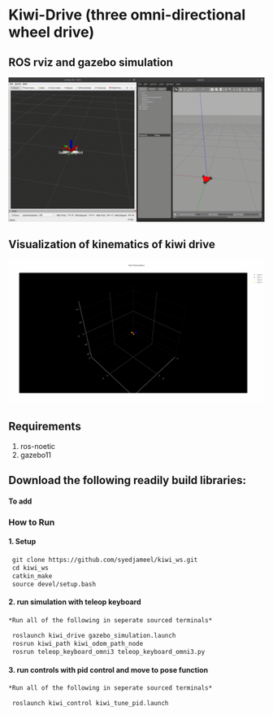 # Kiwi-Drive (three omni-directional wheel drive)

## ROS rviz and gazebo simulation
![](https://github.com/syedjameel/kiwi_ws/blob/master/src/kiwi_drive/gifs/kiwi_locomotion.gif)

## Visualization of kinematics of kiwi drive
![](https://github.com/syedjameel/kiwi_ws/blob/master/src/kiwi_drive/scripts/gifs/kiwi_kinematics_basic.gif)


## Requirements
1. ros-noetic
2. gazebo11


## Download the following readily build libraries:
#### To add

### How to Run

#### 1. Setup
   ```shell
    git clone https://github.com/syedjameel/kiwi_ws.git
    cd kiwi_ws
    catkin_make
    source devel/setup.bash
  ```

#### 2. run simulation with teleop keyboard
    *Run all of the following in seperate sourced terminals*

   ```shell
    roslaunch kiwi_drive gazebo_simulation.launch
    rosrun kiwi_path kiwi_odom_path_node
    rosrun teleop_keyboard_omni3 teleop_keyboard_omni3.py
  ```

#### 3. run controls with pid control and move to pose function
    *Run all of the following in seperate sourced terminals*

   ```shell
    roslaunch kiwi_control kiwi_tune_pid.launch
  ```

